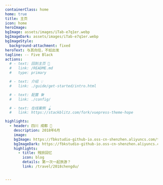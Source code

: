```yaml
---
containerClass: home
home: true
title: 主页
icon: home
heroImage: 
bgImage: assets/images/iTab-e7q1er.webp
bgImageDark: assets/images/iTab-e7q1er.webp
bgImageStyle:
  background-attachment: fixed
heroText: 与其向往，不如出发
tagline: -- Five Black
actions:
  # - text: 回到主页 🧭
  #   link: /README.md
  #   type: primary

  # - text: 介绍 💡
  #   link: ./guide/get-started/intro.html

  # - text: 配置 🛠
  #   link: ./config/

  # - text: 在线案例 🪀
  #   link: https://stackblitz.com/fork/vuepress-theme-hope

highlights:
  - header: 四川 成都 🚄
    description: 2018年6月
    image: 
    bgImage: https://fbkstudio-github-io.oss-cn-shenzhen.aliyuncs.com/travel/%E5%BE%AE%E4%BF%A1%E5%9B%BE%E7%89%87_20230720150609.jpg
    bgImageDark: https://fbkstudio-github-io.oss-cn-shenzhen.aliyuncs.com/travel/%E5%BE%AE%E4%BF%A1%E5%9B%BE%E7%89%87_20230720150609.jpg
    highlights:
      - title: 残损回忆
        icon: blog
        details: 第一次一起旅游？
        link: /travel/2018chengdu/


---
```

